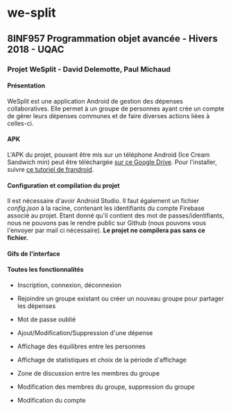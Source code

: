 # we-split

<h2>8INF957 Programmation objet avancée - Hivers 2018 - UQAC</h2>
<h3>Projet WeSplit - David Delemotte, Paul Michaud</h3>

<h4>Présentation</h4>

WeSplit est une application Android de gestion des dépenses collaboratives. Elle permet à un groupe de personnes ayant crée un compte de gérer leurs dépenses communes et de faire diverses actions liées à celles-ci.

<h4>APK</h4>

L'APK du projet, pouvant être mis sur un téléphone Android (Ice Cream Sandwich min) peut être téléchargée <a href="https://drive.google.com/drive/folders/1opOghcg1jxhMmqb_k6_wJcIFniN_6Stm?usp=sharing" target="_blank">sur ce Google Drive</a>.
Pour l'installer, suivre <a href="http://www.frandroid.com/comment-faire/tutoriaux/trucs-et-astuces/184151_comment-installer-un-fichier-apk-sur-son-terminal-android" target="_blank">ce tutoriel de frandroid</a>. 

<h4>Configuration et compilation du projet</h4>

Il est nécessaire d'avoir Android Studio. Il faut également un fichier <i>config.json</i> à la racine, contenant les identifiants du compte Firebase associé au projet. Etant donné qu'il contient des mot de passes/identifiants, nous ne pouvons pas le rendre public sur Github (nous pouvons vous l'envoyer par mail ci nécessaire). <b>Le projet ne compilera pas sans ce fichier.</b>

<h4>Gifs de l'interface</h4>

<h4>Toutes les fonctionnalités</h4>

- Inscription, connexion, déconnexion
- Rejoindre un groupe existant ou créer un nouveau groupe pour partager les dépenses
- Mot de passe oublié

- Ajout/Modification/Suppression d'une dépense
- Affichage des équilibres entre les personnes
- Affichage de statistiques et choix de la période d'affichage
- Zone de discussion entre les membres du groupe

- Modification des membres du groupe, suppression du groupe
- Modification du compte
